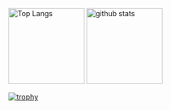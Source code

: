 
<p align="left"> 
  <img alt="Top Langs" height="150px" src="https://github-readme-stats.vercel.app/api/top-langs/?username=SotaChambers&layout=compact&show_icons=true&theme=onedark" />
  <img alt="github stats" height="150px" src="https://github-readme-stats.vercel.app/api?username=SotaChambers&theme=onedark&show_icons=ture" />
</p>


[![trophy](https://github-profile-trophy.vercel.app/?username=SotaChambers&theme=onedark&column=7
)](https://github.com/ryo-ma/github-profile-trophy)
<!--
**SotaChambers/SotaChambers** is a ✨ _special_ ✨ repository because its `README.md` (this file) appears on your GitHub profile.

Here are some ideas to get you started:

- 🔭 I’m currently working on ...
- 🌱 I’m currently learning ...
- 👯 I’m looking to collaborate on ...
- 🤔 I’m looking for help with ...
- 💬 Ask me about ...
- 📫 How to reach me: ...
- 😄 Pronouns: ...
- ⚡ Fun fact: ...
-->
